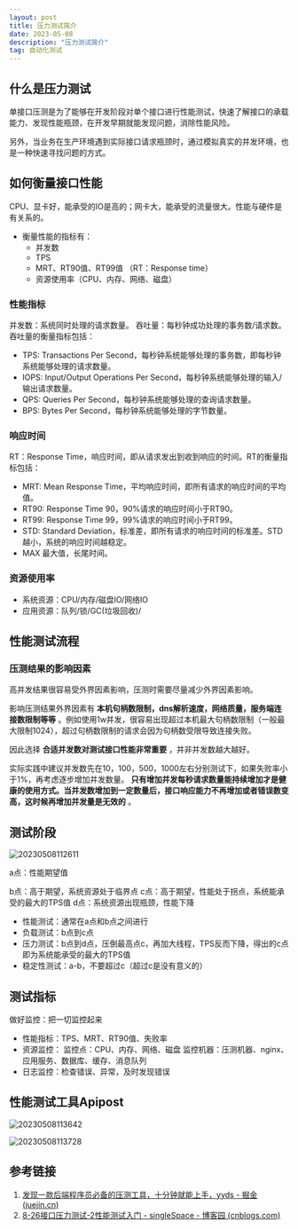 ```yaml
---
layout: post
title: 压力测试简介
date: 2023-05-08
description: "压力测试简介"
tag: 自动化测试
---
```

## 什么是压力测试

单接口压测是为了能够在开发阶段对单个接口进行性能测试，快速了解接口的承载能力、发现性能瓶颈，在开发早期就能发现问题，消除性能风险。

另外，当业务在生产环境遇到实际接口请求瓶颈时，通过模拟真实的并发环境，也是一种快速寻找问题的方式。

## 如何衡量接口性能

CPU、显卡好，能承受的IO是高的；网卡大，能承受的流量很大。性能与硬件是有关系的。

* 衡量性能的指标有：
  * 并发数
  * TPS
  * MRT、RT90值、RT99值 （RT：Response time）
  * 资源使用率（CPU、内存、网络、磁盘）

### 性能指标

并发数：系统同时处理的请求数量。
吞吐量：每秒钟成功处理的事务数/请求数。吞吐量的衡量指标包括：

* TPS: Transactions Per Second，每秒钟系统能够处理的事务数，即每秒钟系统能够处理的请求数量。
* IOPS: Input/Output Operations Per Second，每秒钟系统能够处理的输入/输出请求数量。
* QPS: Queries Per Second，每秒钟系统能够处理的查询请求数量。
* BPS: Bytes Per Second，每秒钟系统能够处理的字节数量。

### 响应时间

RT：Response Time，响应时间，即从请求发出到收到响应的时间。RT的衡量指标包括：

* MRT: Mean Response Time，平均响应时间，即所有请求的响应时间的平均值。
* RT90: Response Time 90，90%请求的响应时间小于RT90。
* RT99: Response Time 99，99%请求的响应时间小于RT99。
* STD: Standard Deviation，标准差，即所有请求的响应时间的标准差。STD越小，系统的响应时间越稳定。
* MAX 最大值，长尾时间。

### 资源使用率

* 系统资源：CPU/内存/磁盘IO/网络IO
* 应用资源：队列/锁/GC(垃圾回收)/

## 性能测试流程

### 压测结果的影响因素

高并发结果很容易受外界因素影响，压测时需要尽量减少外界因素影响。

影响压测结果外界因素有 **本机句柄数限制，dns解析速度，网络质量，服务端连接数限制等等** 。例如使用1w并发，很容易出现超过本机最大句柄数限制（一般最大限制1024），超过句柄数限制的请求会因为句柄数受限导致连接失败。

因此选择 **合适并发数对测试接口性能非常重要** ，并非并发数越大越好。

实际实践中建议并发数先在10，100，500，1000左右分别测试下，如果失败率小于1%，再考虑逐步增加并发数量。 **只有增加并发每秒请求数量能持续增加才是健康的使用方式。当并发数增加到一定数量后，接口响应能力不再增加或者错误数变高，这时候再增加并发量是无效的** 。


## 测试阶段

![20230508112611](https://cdn.jsdelivr.net/gh/ChanJeunlam/PicgoBed/blogs/pictures/20230508112611.png)

a点：性能期望值

b点：高于期望，系统资源处于临界点
c点：高于期望，性能处于拐点，系统能承受的最大的TPS值
d点：系统资源出现瓶颈，性能下降

* 性能测试：通常在a点和b点之间进行
* 负载测试：b点到c点
* 压力测试：b点到d点，压倒最高点c，再加大线程，TPS反而下降，得出的c点即为系统能承受的最大的TPS值
* 稳定性测试：a-b，不要超过c（超过c是没有意义的）

## 测试指标

做好监控：把一切监控起来
* 性能指标：TPS、MRT、RT90值、失败率
* 资源监控：
监控点：CPU、内存、网络、磁盘
监控机器：压测机器、nginx、应用服务、数据库、缓存、消息队列
* 日志监控：检查错误、异常，及时发现错误


## 性能测试工具Apipost

![20230508113642](https://cdn.jsdelivr.net/gh/ChanJeunlam/PicgoBed/blogs/pictures/20230508113642.png)

![20230508113728](https://cdn.jsdelivr.net/gh/ChanJeunlam/PicgoBed/blogs/pictures/20230508113728.png)

## 参考链接

1. [发现一款后端程序员必备的压测工具，十分钟就能上手，yyds - 掘金 (juejin.cn)](https://juejin.cn/post/7198182873366249533)
2. [8-26接口压力测试-2性能测试入门 - singleSpace - 博客园 (cnblogs.com)](https://www.cnblogs.com/csj2018/p/11722867.html)
